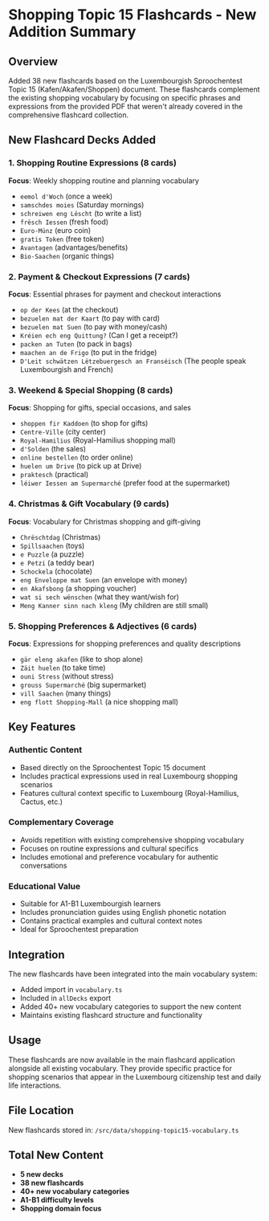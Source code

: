 # Shopping Topic 15 Flashcards - New Addition Summary

## Overview
Added 38 new flashcards based on the Luxembourgish Sproochentest Topic 15 (Kafen/Akafen/Shoppen) document. These flashcards complement the existing shopping vocabulary by focusing on specific phrases and expressions from the provided PDF that weren't already covered in the comprehensive flashcard collection.

## New Flashcard Decks Added

### 1. Shopping Routine Expressions (8 cards)
**Focus**: Weekly shopping routine and planning vocabulary
- `eemol d'Woch` (once a week)
- `samschdes moies` (Saturday mornings) 
- `schreiwen eng Lëscht` (to write a list)
- `frësch Iessen` (fresh food)
- `Euro-Münz` (euro coin)
- `gratis Token` (free token)
- `Avantagen` (advantages/benefits)
- `Bio-Saachen` (organic things)

### 2. Payment & Checkout Expressions (7 cards)
**Focus**: Essential phrases for payment and checkout interactions
- `op der Kees` (at the checkout)
- `bezuelen mat der Kaart` (to pay with card)
- `bezuelen mat Suen` (to pay with money/cash)
- `Kréien ech eng Quittung?` (Can I get a receipt?)
- `packen an Tuten` (to pack in bags)
- `maachen an de Frigo` (to put in the fridge)
- `D'Leit schwätzen Lëtzebuergesch an Franséisch` (The people speak Luxembourgish and French)

### 3. Weekend & Special Shopping (8 cards)
**Focus**: Shopping for gifts, special occasions, and sales
- `shoppen fir Kaddoen` (to shop for gifts)
- `Centre-Ville` (city center)
- `Royal-Hamilius` (Royal-Hamilius shopping mall)
- `d'Solden` (the sales)
- `online bestellen` (to order online)
- `huelen um Drive` (to pick up at Drive)
- `praktesch` (practical)
- `léiwer Iessen am Supermarché` (prefer food at the supermarket)

### 4. Christmas & Gift Vocabulary (9 cards)
**Focus**: Vocabulary for Christmas shopping and gift-giving
- `Chrëschtdag` (Christmas)
- `Spillsaachen` (toys)
- `e Puzzle` (a puzzle)
- `e Petzi` (a teddy bear)
- `Schockela` (chocolate)
- `eng Enveloppe mat Suen` (an envelope with money)
- `en Akafsbong` (a shopping voucher)
- `wat si sech wënschen` (what they want/wish for)
- `Meng Kanner sinn nach kleng` (My children are still small)

### 5. Shopping Preferences & Adjectives (6 cards)
**Focus**: Expressions for shopping preferences and quality descriptions
- `gär eleng akafen` (like to shop alone)
- `Zäit huelen` (to take time)
- `ouni Stress` (without stress)
- `grouss Supermarché` (big supermarket)
- `vill Saachen` (many things)
- `eng flott Shopping-Mall` (a nice shopping mall)

## Key Features

### Authentic Content
- Based directly on the Sproochentest Topic 15 document
- Includes practical expressions used in real Luxembourg shopping scenarios
- Features cultural context specific to Luxembourg (Royal-Hamilius, Cactus, etc.)

### Complementary Coverage
- Avoids repetition with existing comprehensive shopping vocabulary
- Focuses on routine expressions and cultural specifics
- Includes emotional and preference vocabulary for authentic conversations

### Educational Value
- Suitable for A1-B1 Luxembourgish learners
- Includes pronunciation guides using English phonetic notation
- Contains practical examples and cultural context notes
- Ideal for Sproochentest preparation

## Integration
The new flashcards have been integrated into the main vocabulary system:
- Added import in `vocabulary.ts`
- Included in `allDecks` export
- Added 40+ new vocabulary categories to support the new content
- Maintains existing flashcard structure and functionality

## Usage
These flashcards are now available in the main flashcard application alongside all existing vocabulary. They provide specific practice for shopping scenarios that appear in the Luxembourg citizenship test and daily life interactions.

## File Location
New flashcards stored in: `/src/data/shopping-topic15-vocabulary.ts`

## Total New Content
- **5 new decks**
- **38 new flashcards**
- **40+ new vocabulary categories**
- **A1-B1 difficulty levels**
- **Shopping domain focus**

